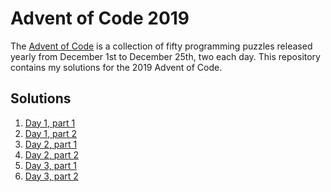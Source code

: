 # Advent of Code 2019

The [Advent of Code](https://adventofcode.com/) is a collection of fifty programming puzzles released yearly from December 1st to December 25th, two each day.
This repository contains my solutions for the 2019 Advent of Code.

## Solutions
 1. [Day 1, part 1](day1/day1-part1.c)
 2. [Day 1, part 2](day1/day1-part2.c)
 3. [Day 2, part 1](day2/day2-part1.js)
 4. [Day 2, part 2](day2/day2-part2.js)
 5. [Day 3, part 1](day3/day3-part1.cpp)
 6. [Day 3, part 2](day3/day3-part2.cpp)
